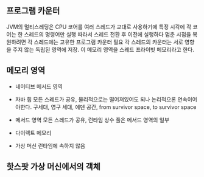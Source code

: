 ## 프로그램 카운터

JVM의 멀티스레딩은 CPU 코어를 여러 스레드가 교대로 사용하기에 특정 시각에 각 코어는 한 스레드의 명령어만 실행
따라서 스레드 전환 후 이전에 실행하다 멈춘 시점을 복원하려면 각 스레드에는 고유한 프로그램 카운터 필요
각 스레드의 카운터는 서로 영향을 주지 않는 독립된 영역에 저장. 이 메모리 영역을 스레드 프라이빗 메모리라고 한다.

## 메모리 영역
- 네이티브 메서드 영역

- 자바 힙
모든 스레드가 공유, 물리적으로는 떨어져있어도 되나 논리적으론 연속이어야한다.
구세대, 영구 세대, 에덴 공간, from survivor space, to survivor space

- 메서드 영역
모든 스레드가 공유, 
런타임 상수 풀은 메서드 영역의 일부

- 다이렉트 메모리
- 가상 머신 런타임에 속하지 않음

## 핫스팟 가상 머신에서의 객체